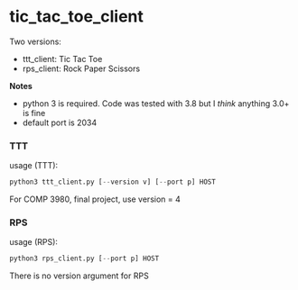 # tic_tac_toe_client

Two versions:
* ttt_client: Tic Tac Toe
* rps_client: Rock Paper Scissors

**Notes** 
* python 3 is required. Code was tested with 3.8 but I *think* anything 3.0+ is fine
* default port is 2034

### TTT

usage (TTT): 
```python
python3 ttt_client.py [--version v] [--port p] HOST
```

For COMP 3980, final project, use version = 4

### RPS

usage (RPS): 
```python
python3 rps_client.py [--port p] HOST
```

There is no version argument for RPS
